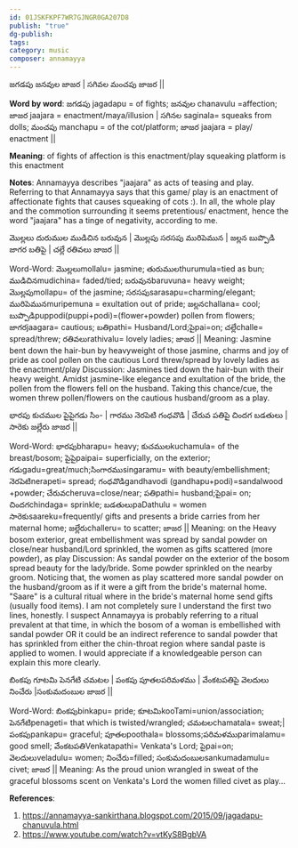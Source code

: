 ```yaml
---
id: 01JSKFKPF7WR7GJNGR0GA207D8
publish: "true"
dg-publish: 
tags: 
category: music
composer: annamayya
---
```


జగడపు జనవుల జాజర |
సగివల మంచపు జాజర ||

**Word by word**:
జగడపు jagadapu = of fights; 
జనవుల chanavulu =affection; 
జాజర jaajara = enactment/maya/illusion |
సగినల saginala= squeaks from dolls; 
మంచపు manchapu = of the cot/platform; 
జాజర jaajara = play/ enactment ||

**Meaning**:
of fights of affection is this enactment/play
squeaking platform is this enactment

**Notes**:
Annamayya describes "jaajara" as acts of teasing and play. Referring to that Annamayya says that this game/ play is an enactment of affectionate fights that causes squeaking of cots :). In all, the whole play and the commotion surrounding it seems pretentious/ enactment, hence the word "jaajara" has a tinge of negativity, according to me.

మొల్లలు దురుముల ముడిచిన బరువున |
మొల్లపు సరసపు మురిపెమున |
జల్లన బుప్పొడి జాగర బతిపై |
చల్లే రతివలు జాజర ||

Word-Word:
మొల్లలుmollalu= jasmine; తురుములthurumula=tied as bun; ముడిచినmudichina= faded/tied; బరువునbaruvuna= heavy weight;
మొల్లపుmollapu= of the jasmine; సరసపుsarasapu=charming/elegant; మురిపెమునmuripemuna = exultation out of pride;
జల్లనchallana= cool; బుప్పొడిpuppodi(puppi+podi)=(flower+powder) pollen from flowers; జాగరjaagara= cautious; బతిpathi= Husband/Lord;పైpai=on;
చల్లేchalle= spread/threw; రతివలుrathivalu= lovely ladies; జాజర ||
Meaning:
Jasmine bent down the hair-bun by heavyweight
of those jasmine, charms and joy of pride
as cool pollen on the cautious Lord
threw/spread by lovely ladies as the enactment/play
Discussion:
Jasmines tied down the hair-bun with their heavy weight. Amidst jasmine-like elegance and exultation of the bride, the pollen from the flowers fell on the husband. Taking this chance/cue, the women threw pollen/flowers on the cautious husband/groom as a play.

భారపు కుచముల పైపైగడు సిం- |
గారము నెరపెటి గంధవొడి |
చేరువ పతిపై చిందగ బడతులు |
సారెకు జల్లేరు జాజర ||

Word-Word:
భారపుbharapu= heavy; కుచములkuchamula= of the breast/bosom; పైపైpaipai= superficially, on the exterior; గడుgadu=great/much;సింగారముsingaramu= with beauty/embellishment; నెరపెటిnerapeti= spread; గంధవొడిgandhavodi (gandhapu+podi)=sandalwood +powder;
చేరువcheruva=close/near; పతిpathi= husband;పైpai= on; చిందగchindaga= sprinkle; బడతులుpaDathulu = women
సారెకుsaareku=frequently/ gifts and presents a bride carries from her maternal home; జల్లేరుchalleru= to scatter; జాజర ||
Meaning:
on the Heavy bosom exterior, great
embellishment was spread by sandal powder
on close/near husband/Lord sprinkled, the women
as gifts scattered (more powder), as play
Discussion:
As sandal powder on the exterior of the bosom spread beauty for the lady/bride. Some powder sprinkled on the nearby groom. Noticing that, the women as play scattered more sandal powder on the husband/groom as if it were a gift from the bride's maternal home.
"Saare" is a cultural ritual where in the bride's maternal home send gifts (usually food items).
I am not completely sure I understand the first two lines, honestly. I suspect Annamayya is probably referring to a ritual prevalent at that time, in which the bosom of a woman is embellished with sandal powder OR it could be an indirect reference to sandal powder that has sprinkled from either the chin-throat region where sandal paste is applied to women.  I would appreciate if a knowledgeable person can explain this more clearly.

బింకపు గూటమి పెనగేటి చమటల |
పంకపు పూతలపరిమళము |
వేంకటపతిపై వెలదులు నించేరు |సంకుమదంబుల జాజర ||

Word-Word:
బింకపుbinkapu= pride; కూటమిkooTami=union/association; పెనగేటిpenageti= that which is twisted/wrangled; చమటలchamatala= sweat;|
పంకపుpankapu= graceful; పూతలpoothala= blossoms;పరిమళముparimalamu= good smell;
వేంకటపతిVenkatapathi= Venkata's Lord; పైpai=on; వెలదులుveladulu= women; నించేరు=filled; సంకుమదంబులsankumadamulu= civet; జాజర ||
Meaning:
As the proud union wrangled in sweat
of the graceful blossoms scent
on Venkata's Lord the women filled
civet as play...

**References**:
1. https://annamayya-sankirthana.blogspot.com/2015/09/jagadapu-chanuvula.html
2. https://www.youtube.com/watch?v=vtKyS8BgbVA
